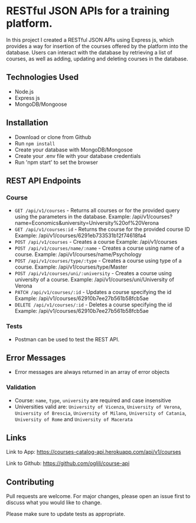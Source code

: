 # RESTful JSON APIs for a training platform.

In this project I created a RESTful JSON APIs using Express js, which provides a way for insertion of the courses offered by the platform into the database. Users can interact with the database by retrieving a list of courses, as well as adding, updating and deleting courses in the database.

## Technologies Used

- Node.js
- Express js
- MongoDB/Mongoose

## Installation

- Download or clone from Github
- Run `npm install`
- Create your database with MongoDB/Mongosoe
- Create your .env file with your database credentials
- Run 'npm start' to set the browser 


## REST API Endpoints

### Course

- `GET /api/v1/courses` - Returns all courses or for the provided query using the parameters in the database. 
   Example: /api/v1/courses?name=Economics&university=University%20of%20Verona
- `GET /api/v1/courses:id` - Returns the course for the provided course ID
   Example: /api/v1/courses/6291eb733531b12f74618fa4
- `POST /api/v1/courses` - Creates a course
   Example: /api/v1/courses
- `POST /api/v1/courses/name/:name` - Creates a course using name of a course.
   Example: /api/v1/courses/name/Psychology
- `POST /api/v1/courses/type/:type` - Creates a course using type of a course.
   Example: /api/v1/courses/type/Master
- `POST /api/v1/courses/uni/:university` - Creates a course using university of a course.
   Example: /api/v1/courses/uni/University of Verona
- `PATCH /api/v1/courses/:id` - Updates a course specifying the id
   Example: /api/v1/courses/62910b7ee27b561b58fcb5ae
- `DELETE /api/v1/courses/:id` - Deletes a course specifying the id
   Example: /api/v1/courses/62910b7ee27b561b58fcb5ae

### Tests

- Postman can be used to test the REST API.

## Error Messages

- Error messages are always returned in an array of error objects

### Validation

- Course: `name`, `type`, `university` are required and case insensitive
- Universities valid are: `University of Vicenza`, `University of Verona`, `University of Brescia`, `University of Milano`, `University of Catania`, `University of Rome` and `University of Macerata` 

## Links
Link to App:
https://courses-catalog-api.herokuapp.com/api/v1/courses

Link to Github:
https://github.com/oglili/course-api

## Contributing
Pull requests are welcome. For major changes, please open an issue first to discuss what you would like to change.

Please make sure to update tests as appropriate.
